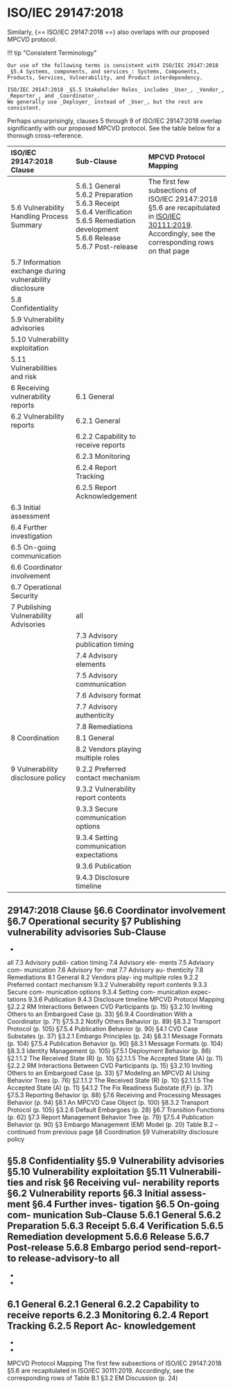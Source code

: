 # ISO/IEC 29147:2018

Similarly, {== ISO/IEC 29147:2018 ==} also overlaps with our proposed MPCVD protocol.

!!! tip "Consistent Terminology"

    Our use of the following terms is consistent with ISO/IEC 29147:2018
    _§5.4 Systems, components, and services_: Systems, Components, Products, Services, Vulnerability, and Product interdependency.

    ISO/IEC 29147:2018 _§5.5 Stakeholder Roles_ includes _User_, _Vendor_, _Reporter_, and _Coordinator_.
    We generally use _Deployer_ instead of _User_, but the rest are consistent. 

Perhaps unsurprisingly, clauses 5 through 9 of ISO/IEC 29147:2018 overlap significantly with our proposed MPCVD protocol.
See the table below for a thorough cross-reference.

| ISO/IEC<br/>29147:2018<br/>Clause | Sub-Clause                                                                                                                                              | MPCVD Protocol Mapping                                                                                                                                                          |
|:---|:--------------------------------------------------------------------------------------------------------------------------------------------------------|:--------------------------------------------------------------------------------------------------------------------------------------------------------------------------------|
| 5.6 Vulnerability Handling Process Summary | 5.6.1 General<br/>5.6.2 Preparation<br/>5.6.3 Receipt<br/>5.6.4 Verification<br/>5.6.5 Remediation development<br/>5.6.6 Release<br/>5.6.7 Post-release | The first few subsections of ISO/IEC 29147:2018 §5.6 are recapitulated in [ISO/IEC 30111:2019](/reference/iso_30111_2019). Accordingly, see the corresponding rows on that page |
| 5.7 Information exchange during vulnerability disclosure |                                                                                                                                                         |                                                                                                                                                                                 |
| 5.8 Confidentiality |                                                                                                                                                         |                                                                                                                                                                                 |
| 5.9 Vulnerability advisories |                                                                                                                                                         |                                                                                                                                                                                 |
| 5.10 Vulnerability exploitation |                                                                                                                                                         |                                                                                                                                                                                 |
| 5.11 Vulnerabilities and risk |                                                                                                                                                         |                                                                                                                                                                                 |
| 6 Receiving vulnerability reports | 6.1 General | |
| 6.2 Vulnerability reports | 6.2.1 General ||
| | 6.2.2 Capability to receive reports ||
| | 6.2.3 Monitoring ||
| | 6.2.4 Report Tracking ||
| | 6.2.5 Report Acknowledgement ||
| 6.3 Initial assessment | | |
| 6.4 Further investigation | | |
| 6.5 On-going communication | | |
| 6.6 Coordinator involvement | | |
| 6.7 Operational Security |||
| 7 Publishing Vulnerability Advisories | all||
| | 7.3 Advisory publication timing ||
| | 7.4 Advisory elements ||
| | 7.5 Advisory communication ||
| | 7.6 Advisory format ||
| | 7.7 Advisory authenticity ||
| | 7.8 Remediations ||
| 8 Coordination | 8.1 General ||
| | 8.2 Vendors playing multiple roles ||
| 9 Vulnerability disclosure policy | 9.2.2 Preferred contact mechanism ||
| | 9.3.2 Vulnerability report contents ||
| | 9.3.3 Secure communication options ||
| | 9.3.4 Setting communication expectations ||
| | 9.3.6 Publication ||
| | 9.4.3 Disclosure timeline ||


29147:2018 Clause
§6.6 Coordinator involvement
§6.7 Operational security
§7 Publishing vulnerability advisories
Sub-Clause
-
-
all
7.3 Advisory publi- cation timing
7.4 Advisory ele- ments
7.5 Advisory com- munication
7.6 Advisory for- mat
7.7 Advisory au- thenticity
7.8 Remediations
8.1 General
8.2 Vendors play- ing multiple roles
9.2.2 Preferred contact mechanism 9.3.2 Vulnerability report contents 9.3.3 Secure com- munication options 9.3.4 Setting com- munication expec- tations
9.3.6 Publication 9.4.3 Disclosure timeline
MPCVD Protocol Mapping
§2.2.2 RM Interactions Between CVD Participants (p. 15) §3.2.10 Inviting Others to an Embargoed Case (p. 33) §6.9.4 Coordination With a Coordinator (p. 71)
§7.5.3.2 Notify Others Behavior (p. 89)
§8.3.2 Transport Protocol (p. 105)
§7.5.4 Publication Behavior (p. 90) §4.1 CVD Case Substates (p. 37) §3.2.1 Embargo Principles (p. 24)
§8.3.1 Message Formats (p. 104) §7.5.4 Publication Behavior (p. 90) §8.3.1 Message Formats (p. 104) §8.3.3 Identity Management (p. 105) §7.5.1 Deployment Behavior (p. 86)
§2.1.1.2 The Received State (R) (p. 10)
§2.1.1.5 The Accepted State (A) (p. 11)
§2.2.2 RM Interactions Between CVD Participants (p. 15) §3.2.10 Inviting Others to an Embargoed Case (p. 33)
§7 Modeling an MPCVD AI Using Behavior Trees (p. 76) §2.1.1.2 The Received State (R) (p. 10)
§2.1.1.5 The Accepted State (A) (p. 11)
§4.1.2 The Fix Readiness Substate (f,F) (p. 37)
§7.5.3 Reporting Behavior (p. 88)
§7.6 Receiving and Processing Messages Behavior (p. 94) §8.1 An MPCVD Case Object (p. 100)
§8.3.2 Transport Protocol (p. 105)
§3.2.6 Default Embargoes (p. 28)
§6.7 Transition Functions (p. 62)
§7.3 Report Management Behavior Tree (p. 79) §7.5.4 Publication Behavior (p. 90)
§3 Embargo Management (EM) Model (p. 20)
Table B.2 – continued from previous page
§8 Coordination
§9 Vulnerability disclosure policy


§5.8 Confidentiality
§5.9 Vulnerability advisories
§5.10 Vulnerability exploitation
§5.11 Vulnerabili- ties and risk
§6 Receiving vul- nerability reports
§6.2 Vulnerability reports
§6.3 Initial assess- ment
§6.4 Further inves- tigation
§6.5 On-going com- munication
Sub-Clause
5.6.1 General 5.6.2 Preparation 5.6.3 Receipt 5.6.4 Verification 5.6.5 Remediation development
5.6.6 Release 5.6.7 Post-release 5.6.8 Embargo period
send-report-to
release-advisory-to
all
-
-
-
6.1 General
6.2.1 General
6.2.2 Capability to receive reports 6.2.3 Monitoring 6.2.4 Report Tracking
6.2.5 Report Ac- knowledgement
-
-
-
MPCVD Protocol Mapping
The first few subsections of ISO/IEC 29147:2018 §5.6 are recapitulated in ISO/IEC 30111:2019. Accordingly, see the corresponding rows of Table B.1
§3.2 EM Discussion (p. 24)
